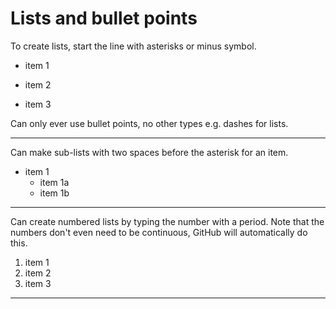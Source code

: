 # Lists and bullet points

To create lists, start the line with asterisks or minus symbol.

* item 1
- item 2
* item 3

Can only ever use bullet points, no other types e.g. dashes for lists.


-----
Can make sub-lists with two spaces before the asterisk for an item.

* item 1
  * item 1a
  * item 1b
  
  
-----
Can create numbered lists by typing the number with a period.
Note that the numbers don't even need to be continuous, GitHub will automatically do this.

1. item 1
2. item 2
1. item 3


-----
